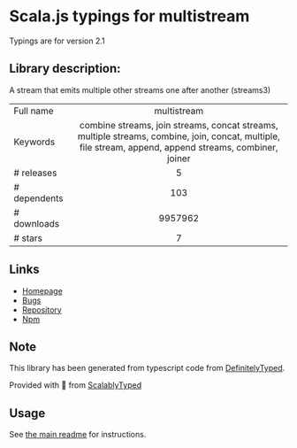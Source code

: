 
# Scala.js typings for multistream

Typings are for version 2.1

## Library description:
A stream that emits multiple other streams one after another (streams3)

|                    |                 |
| ------------------ | :-------------: |
| Full name          | multistream |
| Keywords           | combine streams, join streams, concat streams, multiple streams, combine, join, concat, multiple, file stream, append, append streams, combiner, joiner |
| # releases         | 5 |
| # dependents       | 103 |
| # downloads        | 9957962 |
| # stars            | 7 |

## Links
- [Homepage](https://github.com/feross/multistream)
- [Bugs](https://github.com/feross/multistream/issues)
- [Repository](https://github.com/feross/multistream)
- [Npm](https://www.npmjs.com/package/multistream)
    


## Note
This library has been generated from typescript code from [DefinitelyTyped](https://definitelytyped.org).

Provided with :purple_heart: from [ScalablyTyped](https://github.com/oyvindberg/ScalablyTyped)

## Usage
See [the main readme](../../readme.md) for instructions.


